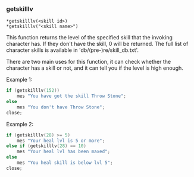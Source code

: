 ### getskilllv
```
*getskilllv(<skill id>)
*getskilllv("<skill name>")
```

This function returns the level of the specified skill that the invoking
character has. If they don't have the skill, 0 will be returned. The full list
of character skills is available in 'db/(pre-)re/skill_db.txt'.

There are two main uses for this function, it can check whether the character
has a skill or not, and it can tell you if the level is high enough.

Example 1:
```c
if (getskilllv(152))
    mes "You have got the skill Throw Stone";
else
    mes "You don't have Throw Stone";
close;
```

Example 2:
```c
if (getskilllv(28) >= 5)
    mes "Your heal lvl is 5 or more";
else if (getskilllv(28) == 10)
    mes "Your heal lvl has been maxed";
else
    mes "You heal skill is below lvl 5";
close;
```
